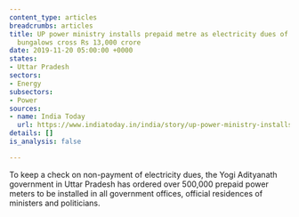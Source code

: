 ```yaml
---
content_type: articles
breadcrumbs: articles
title: UP power ministry installs prepaid metre as electricity dues of govt offices,
  bungalows cross Rs 13,000 crore
date: 2019-11-20 05:00:00 +0000
states:
- Uttar Pradesh
sectors:
- Energy
subsectors:
- Power
sources:
- name: India Today
  url: https://www.indiatoday.in/india/story/up-power-ministry-installs-prepaid-metre-as-electricity-dues-of-govt-offices-bungalows-cross-rs-13-000-crore-1619273-2019-11-15
details: []
is_analysis: false

---
```

To keep a check on non-payment of electricity dues, the Yogi Adityanath government in Uttar Pradesh has ordered over 500,000 prepaid power meters to be installed in all government offices, official residences of ministers and politicians.